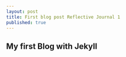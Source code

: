 ```yaml
---
layout: post
title: First blog post Reflective Journal 1
published: true
---
```

## My first Blog with Jekyll
